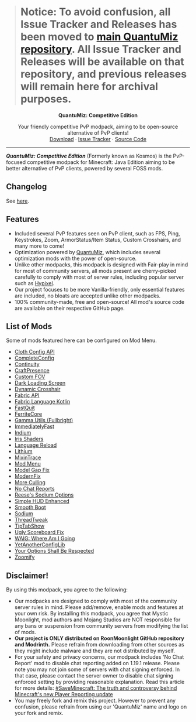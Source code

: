 > # Notice: To avoid confusion, all Issue Tracker and Releases has been moved to [main QuantuMiz repository](https://github.com/RoonMoonlight/QuantuMiz). All Issue Tracker and Releases will be available on that repository, and previous releases will remain here for archival purposes.

<!-- TITLE -->
<p align="center">
  <b>QuantuMiz: Competitive Edition</b>
  <p align="center">
    Your friendly competitive PvP modpack, aiming to be open-source alternative of PvP clients!
    <br />
    <a href="https://modrinth.com/modpack/quantumiz-ce/versions">Download</a>
    ·
    <a href="https://github.com/RoonMoonlight/QuantuMiz/issues">Issue Tracker</a>
    ·
    <a href="https://github.com/RoonMoonlight/QuantuMiz-CE">Source Code</a>
  </p>
</p>

---

***QuantuMiz: Competitive Edition*** (Formerly known as Kosmos) is the PvP-focused competitive modpack for Minecraft: Java Edition aiming to be better alternative of PvP clients, powered by several FOSS mods.

## Changelog
See [here](https://github.com/RoonMoonlight/QuantuMiz-CE/releases).

## Features
* Included several PvP features seen on PvP client, such as FPS, Ping, Keystrokes, Zoom, ArmorStatus/Item Status, Custom Crosshairs, and many more to come!
* Optimization powered by [QuantuMiz](https://modrinth.com/modpack/quantumiz), which includes several optimization mods with the power of open-source.
* Unlike other modpacks, this modpack is designed with Fair-play in mind for most of community servers, all mods present are cherry-picked carefully to comply with most of server rules, including popular server such as [Hypixel](https://hypixel.net).
* Our project focuses to be more Vanilla-friendly, only essential features are included, no bloats are accepted unlike other modpacks.
* 100% community-made, free and open-source! All mod's source code are available on their respective GitHub page.

## List of Mods
Some of mods featured here can be configured on Mod Menu.

* [Cloth Config API](https://modrinth.com/mod/cloth-config)
* [CompleteConfig](https://modrinth.com/mod/completeconfig)
* [Continuity](https://modrinth.com/mod/continuity)
* [CraftPresence](https://modrinth.com/mod/craftpresence)
* [Custom FOV](https://modrinth.com/mod/custom-fov-illusive)
* [Dark Loading Screen](https://modrinth.com/mod/dark-loading-screen)
* [Dynamic Crosshair](https://modrinth.com/mod/dynamiccrosshair)
* [Fabric API](https://modrinth.com/mod/fabric-api)
* [Fabric Language Kotlin](https://modrinth.com/mod/fabric-language-kotlin)
* [FastQuit](https://modrinth.com/mod/fastquit)
* [FerriteCore](https://modrinth.com/mod/ferrite-core)
* [Gamma Utils (Fullbright)](https://modrinth.com/mod/gamma-utils)
* [ImmediatelyFast](https://modrinth.com/mod/immediatelyfast)
* [Indium](https://modrinth.com/mod/indium)
* [Iris Shaders](https://modrinth.com/mod/iris)
* [Language Reload](https://modrinth.com/mod/language-reload)
* [Lithium](https://modrinth.com/mod/lithium)
* [MixinTrace](https://modrinth.com/mod/mixintrace)
* [Mod Menu](https://modrinth.com/mod/modmenu)
* [Model Gap Fix](https://modrinth.com/mod/modelfix)
* [ModernFix](https://modrinth.com/mod/modernfix)
* [More Culling](https://modrinth.com/mod/moreculling)
* [No Chat Reports](https://modrinth.com/mod/no-chat-reports)
* [Reese's Sodium Options](https://modrinth.com/mod/reeses-sodium-options)
* [Simple HUD Enhanced](https://modrinth.com/mod/simple-hud-enhanced/version)
* [Smooth Boot](https://modrinth.com/mod/smoothboot-fabric)
* [Sodium](https://modrinth.com/mod/sodium)
* [ThreadTweak](https://modrinth.com/mod/threadtweak)
* [TipTabShow](https://modrinth.com/mod/tiptapshow)
* [Ugly Scoreboard Fix](https://modrinth.com/mod/ugly-scoreboard-fix)
* [WAIG: Where Am I Going](https://modrinth.com/mod/waig)
* [YetAnotherConfigLib](https://modrinth.com/mod/yacl)
* [Your Options Shall Be Respected](https://modrinth.com/mod/yosbr)
* [Zoomify](https://modrinth.com/mod/zoomify)

## Disclaimer!
By using this modpack, you agree to the following:
* Our modpacks are designed to comply with most of the community server rules in mind. Please add/remove, enable mods and features at your own risk. By installing this modpack, you agree that Mystic Moonlight, mod authors and Mojang Studios are NOT responsible for any bans or suspension from community servers from modifying the list of mods.
* **Our project is ONLY distributed on RoonMoonlight GitHub repository and Modrinth.** Please refrain from downloading from other sources as they might include malware and they are not distributed by myself.
* For your safety and privacy concerns, our modpack includes 'No Chat Report' mod to disable chat reporting added on 1.19.1 release. Please note you may not join some of servers with chat signing enforced. In that case, please contact the server owner to disable chat signing enforced setting by providing reasonable explanation. Read this article for more details: [#SaveMinecraft: The truth and controversy behind Minecraft's new Player Reporting update](https://www.windowscentral.com/gaming/minecraft/saveminecraft-the-truth-and-controversy-behind-minecrafts-new-player-reporting)
* You may freely fork and remix this project. However to prevent any confusion, please refrain from using our 'QuantuMiz' name and logo on your fork and remix.
